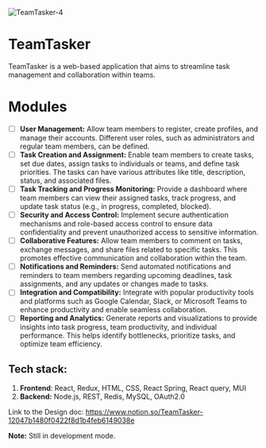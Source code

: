 ![TeamTasker-4](https://github.com/lbihani9/TeamTasker/assets/49104508/345fbf2c-cf44-46db-892f-a59cc8e282d8)
# TeamTasker
TeamTasker is a web-based application that aims to streamline task management and collaboration within teams.

# Modules
- [ ]  **User Management:** Allow team members to register, create profiles, and manage their accounts. Different user roles, such as administrators and regular team members, can be defined.
- [ ]  **Task Creation and Assignment:** Enable team members to create tasks, set due dates, assign tasks to individuals or teams, and define task priorities. The tasks can have various attributes like title, description, status, and associated files.
- [ ]  **Task Tracking and Progress Monitoring:** Provide a dashboard where team members can view their assigned tasks, track progress, and update task status (e.g., in progress, completed, blocked).
- [ ]  **Security and Access Control:** Implement secure authentication mechanisms and role-based access control to ensure data confidentiality and prevent unauthorized access to sensitive information.
- [ ]  **Collaborative Features:** Allow team members to comment on tasks, exchange messages, and share files related to specific tasks. This promotes effective communication and collaboration within the team.
- [ ]  **Notifications and Reminders:** Send automated notifications and reminders to team members regarding upcoming deadlines, task assignments, and any updates or changes made to tasks.
- [ ]  **Integration and Compatibility:** Integrate with popular productivity tools and platforms such as Google Calendar, Slack, or Microsoft Teams to enhance productivity and enable seamless collaboration.
- [ ]  **Reporting and Analytics:** Generate reports and visualizations to provide insights into task progress, team productivity, and individual performance. This helps identify bottlenecks, prioritize tasks, and optimize team efficiency.

## **Tech stack:**
1. **Frontend**: React, Redux, HTML, CSS, React Spring, React query, MUI
2. **Backend:** Node.js, REST, Redis, MySQL, OAuth2.0

Link to the Design doc: https://www.notion.so/TeamTasker-12047b1480f0422f8d1b4feb6149038e

**Note:** Still in development mode.
